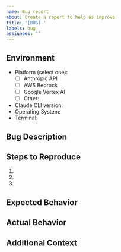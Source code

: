 ```yaml
---
name: Bug report
about: Create a report to help us improve
title: '[BUG] '
labels: bug
assignees: ''
---
```


## Environment
- Platform (select one):
  - [ ] Anthropic API
  - [ ] AWS Bedrock
  - [ ] Google Vertex AI
  - [ ] Other: <!-- specify -->
- Claude CLI version: <!-- output of `claude --version` -->
- Operating System: <!-- e.g. macOS 14.3, Windows 11, Ubuntu 22.04 -->
- Terminal:  <!-- e.g. iTerm2, Terminal App -->

## Bug Description
<!-- A clear and concise description of the bug -->

## Steps to Reproduce
1. <!-- First step -->
2. <!-- Second step -->
3. <!-- And so on... -->

## Expected Behavior
<!-- What you expected to happen -->

## Actual Behavior
<!-- What actually happened -->

## Additional Context
<!-- Add any other context about the problem here, such as screenshots, logs, etc. -->
